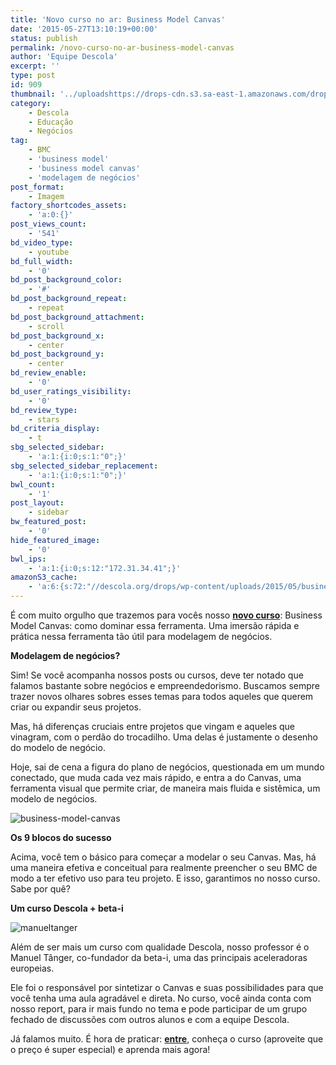 ```yaml
---
title: 'Novo curso no ar: Business Model Canvas'
date: '2015-05-27T13:10:19+00:00'
status: publish
permalink: /novo-curso-no-ar-business-model-canvas
author: 'Equipe Descola'
excerpt: ''
type: post
id: 909
thumbnail: '../uploadshttps://drops-cdn.s3.sa-east-1.amazonaws.com/drops-new/wp-content/uploads/2015/05/27131019/business-model-canvas2-150x150.jpg'
category:
    - Descola
    - Educação
    - Negócios
tag:
    - BMC
    - 'business model'
    - 'business model canvas'
    - 'modelagem de negócios'
post_format:
    - Imagem
factory_shortcodes_assets:
    - 'a:0:{}'
post_views_count:
    - '541'
bd_video_type:
    - youtube
bd_full_width:
    - '0'
bd_post_background_color:
    - '#'
bd_post_background_repeat:
    - repeat
bd_post_background_attachment:
    - scroll
bd_post_background_x:
    - center
bd_post_background_y:
    - center
bd_review_enable:
    - '0'
bd_user_ratings_visibility:
    - '0'
bd_review_type:
    - stars
bd_criteria_display:
    - t
sbg_selected_sidebar:
    - 'a:1:{i:0;s:1:"0";}'
sbg_selected_sidebar_replacement:
    - 'a:1:{i:0;s:1:"0";}'
bwl_count:
    - '1'
post_layout:
    - sidebar
bw_featured_post:
    - '0'
hide_featured_image:
    - '0'
bwl_ips:
    - 'a:1:{i:0;s:12:"172.31.34.41";}'
amazonS3_cache:
    - 'a:6:{s:72:"//descola.org/drops/wp-content/uploads/2015/05/business-model-canvas.png";i:4891;s:110:"//s3-sa-east-1.amazonaws.com/drops-cdn/drops-new/wp-content/uploads/2015/05/27131019/business-model-canvas.png";i:4891;s:63:"//descola.org/drops/wp-content/uploads/2015/05/manueltanger.png";i:4893;s:72:"//descola.org/drops/wp-content/uploads/2015/05/manueltanger-1024x652.png";i:4893;s:101:"//s3-sa-east-1.amazonaws.com/drops-cdn/drops-new/wp-content/uploads/2015/05/27131019/manueltanger.png";i:4893;s:110:"//s3-sa-east-1.amazonaws.com/drops-cdn/drops-new/wp-content/uploads/2015/05/27131019/manueltanger-1024x652.png";i:4893;}'
---
```

É com muito orgulho que trazemos para vocês nosso [**novo curso**](http://http://descola.org/curso/14/business-model-canvas): Business Model Canvas: como dominar essa ferramenta. Uma imersão rápida e prática nessa ferramenta tão útil para modelagem de negócios.

**Modelagem de negócios?**

Sim! Se você acompanha nossos posts ou cursos, deve ter notado que falamos bastante sobre negócios e empreendedorismo. Buscamos sempre trazer novos olhares sobres esses temas para todos aqueles que querem criar ou expandir seus projetos.

Mas, há diferenças cruciais entre projetos que vingam e aqueles que vinagram, com o perdão do trocadilho. Uma delas é justamente o desenho do modelo de negócio.

Hoje, sai de cena a figura do plano de negócios, questionada em um mundo conectado, que muda cada vez mais rápido, e entra a do Canvas, uma ferramenta visual que permite criar, de maneira mais fluida e sistêmica, um modelo de negócios.

![business-model-canvas](https://descola.org/drops/wp-content/uploads/2015/05/business-model-canvas.png)

**Os 9 blocos do sucesso**

Acima, você tem o básico para começar a modelar o seu Canvas. Mas, há uma maneira efetiva e conceitual para realmente preencher o seu BMC de modo a ter efetivo uso para teu projeto. E isso, garantimos no nosso curso. Sabe por quê?

**Um curso Descola + beta-i**

![manueltanger](https://descola.org/drops/wp-content/uploads/2015/05/manueltanger-1024x652.png)

Além de ser mais um curso com qualidade Descola, nosso professor é o Manuel Tânger, co-fundador da beta-i, uma das principais aceleradoras europeias.

Ele foi o responsável por sintetizar o Canvas e suas possibilidades para que você tenha uma aula agradável e direta. No curso, você ainda conta com nosso report, para ir mais fundo no tema e pode participar de um grupo fechado de discussões com outros alunos e com a equipe Descola.

Já falamos muito. É hora de praticar: [**entre**](http://http://descola.org/curso/14/business-model-canvas), conheça o curso (aproveite que o preço é super especial) e aprenda mais agora!